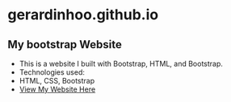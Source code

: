 # gerardinhoo.github.io
## My bootstrap Website
* This is a website I built with Bootstrap, HTML, and Bootstrap.
* Technologies used:
* HTML, CSS, Bootstrap
* [View My Website Here](https://gerardinhoo.github.io)

